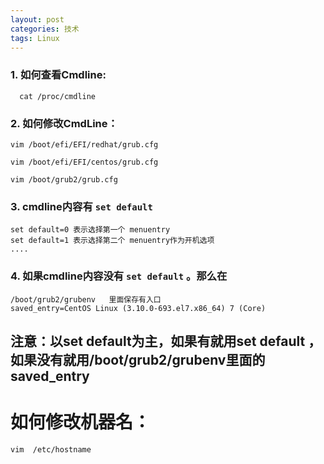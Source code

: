 ```yaml
---
layout: post
categories: 技术
tags: Linux   
---
```



###  1. 如何查看Cmdline:

	  cat /proc/cmdline


### 2. 如何修改CmdLine：

	vim /boot/efi/EFI/redhat/grub.cfg

	vim /boot/efi/EFI/centos/grub.cfg

	vim /boot/grub2/grub.cfg


### 3. cmdline内容有 `set default`

	set default=0 表示选择第一个 menuentry
	set default=1 表示选择第二个 menuentry作为开机选项
	....

### 4. 如果cmdline内容没有 `set default` 。那么在

	/boot/grub2/grubenv   里面保存有入口
	saved_entry=CentOS Linux (3.10.0-693.el7.x86_64) 7 (Core)

## 注意：以set default为主，如果有就用set default ，如果没有就用/boot/grub2/grubenv里面的saved_entry




#  如何修改机器名：

	vim  /etc/hostname

	
